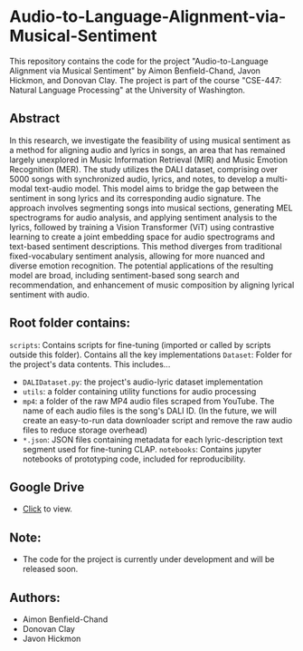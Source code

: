 # Audio-to-Language-Alignment-via-Musical-Sentiment
This repository contains the code for the project "Audio-to-Language Alignment via Musical Sentiment" by Aimon Benfield-Chand, Javon Hickmon, and Donovan Clay. The project is part of the course "CSE-447: Natural Language Processing" at the University of Washington.

## Abstract
In this research, we investigate the feasibility of using musical sentiment as a method for aligning audio and lyrics in songs, an area that has remained largely unexplored in Music Information Retrieval (MIR) and Music Emotion Recognition (MER). The study utilizes the DALI dataset, comprising over 5000 songs with synchronized audio, lyrics, and notes, to develop a multi-modal text-audio model. This model aims to bridge the gap between the sentiment in song lyrics and its corresponding audio signature. The approach involves segmenting songs into musical sections, generating MEL spectrograms for audio analysis, and applying sentiment analysis to the lyrics, followed by training a Vision Transformer (ViT) using contrastive learning to create a joint embedding space for audio spectrograms and text-based sentiment descriptions. This method diverges from traditional fixed-vocabulary sentiment analysis, allowing for more nuanced and diverse emotion recognition. The potential applications of the resulting model are broad, including sentiment-based song search and recommendation, and enhancement of music composition by aligning lyrical sentiment with audio.

## Root folder contains:
`scripts`: Contains scripts for fine-tuning  (imported or called by scripts outside this folder). Contains all the key implementations
`Dataset`: Folder for the project's data contents. This includes...
- `DALIDataset.py`: the project's audio-lyric dataset implementation
- `utils`: a folder containing utility functions for audio processing
- `mp4`: a folder of the raw MP4 audio files scraped from YouTube. The name of each audio files is the song's DALI ID. (In the future, we will create an easy-to-run data downloader script and remove the raw audio files to reduce storage overhead)
- `*.json`: JSON files containing metadata for each lyric-description text segment used for fine-tuning CLAP.
`notebooks`: Contains jupyter notebooks of prototyping code, included for reproducibility.

## Google Drive
- [Click](https://drive.google.com/drive/u/4/folders/1gaKDPwmVh8GvBVmySpjS11Jrf1zDOZIx) to view.

## Note:
- The code for the project is currently under development and will be released soon.

## Authors:
- Aimon Benfield-Chand
- Donovan Clay
- Javon Hickmon
